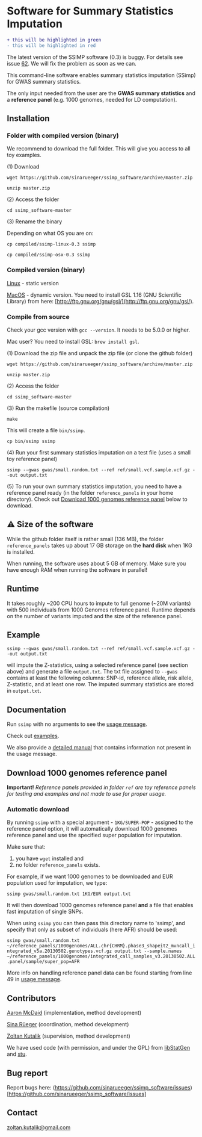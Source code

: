 [//]: ========================================
# Software for Summary Statistics Imputation
[//]: ========================================

```diff
+ this will be highlighted in green
- this will be highlighted in red
```
The latest version of the SSIMP software (0.3) is buggy. For details see issue [62](issue/62). We will fix the problem as soon as we can. 


This command-line software enables summary statistics imputation (SSimp) for GWAS summary statistics. 

The only input needed from the user are the **GWAS summary statistics** and a **reference panel** (e.g. 1000 genomes, needed for LD computation).

## Installation
[//]: -------------------------------


### Folder with compiled version (binary)

We recommend to download the full folder. This will give you access to all toy examples. 

(1) Download

`wget https://github.com/sinarueeger/ssimp_software/archive/master.zip`

`unzip master.zip`

(2) Access the folder

`cd ssimp_software-master`

(3) Rename the binary

Depending on what OS you are on:

`cp compiled/ssimp-linux-0.3 ssimp`

`cp compiled/ssimp-osx-0.3 ssimp`

### Compiled version (binary)

[Linux](compiled/ssimp-linux-0.3) - static version

[MacOS](compiled/ssimp-osx-0.3) - dynamic version. You need to install GSL 1.16 (GNU Scientific Library) from here: [http://ftp.gnu.org/gnu/gsl/](http://ftp.gnu.org/gnu/gsl/). 


### Compile from source 

Check your gcc version with `gcc --version`. It needs to be 5.0.0 or higher.

Mac user? You need to install GSL: `brew install gsl`.

(1) Download the zip file and unpack the zip file (or clone the github folder)

`wget https://github.com/sinarueeger/ssimp_software/archive/master.zip`

`unzip master.zip`

(2) Access the folder

`cd ssimp_software-master`

(3) Run the makefile (source compilation)

`make`

This will create a file `bin/ssimp`.

`cp bin/ssimp ssimp`

(4) Run your first summary statistics imputation on a test file (uses a small toy reference panel)

`ssimp --gwas gwas/small.random.txt --ref ref/small.vcf.sample.vcf.gz --out output.txt`

(5) To run your own summary statistics imputation, you need to have a reference panel ready (in the folder `reference_panels` in your home directory). Check out [Download 1000 genomes reference panel](#download-1000-genomes-reference-panel) below to download. 




## :warning: Size of the software 
[//]: -------------------------------


While the github folder itself is rather small (136 MB), the folder `reference_panels` takes up about 17 GB storage on the **hard disk** when 1KG is installed.

When running, the software uses about 5 GB of memory. Make sure you have enough RAM when running the software in parallel!


## Runtime
[//]: -------------------------------

It takes roughly ~200 CPU hours to impute to full genome (~20M variants) with 500 individuals from 1000 Genomes reference panel. Runtime depends on the number of variants imputed and the size of the reference panel. 


## Example
[//]: -------------------------------

`ssimp --gwas gwas/small.random.txt --ref ref/small.vcf.sample.vcf.gz --out output.txt` 

will impute the Z-statistics, using a selected reference panel (see section above) and generate a file `output.txt`. The txt file assigned to `--gwas` contains at least the following columns: SNP-id, reference allele, risk allele, Z-statistic, and at least one row. The imputed summary statistics are stored in `output.txt`.


## Documentation
[//]: -------------------------------
Run `ssimp` with no arguments to see the [usage message](https://github.com/sinarueeger/ssimp_software/blob/master/docu/usage.txt). 

Check out [examples](https://github.com/sinarueeger/ssimp_software/blob/master/docu/examples.md).

We also provide a [detailed manual](https://github.com/sinarueeger/ssimp_software/blob/master/docu/manual.md) that contains information not present in the usage message.


## Download 1000 genomes reference panel
[//]: -------------------------------

**Important!** *Reference panels provided in folder `ref` are toy reference panels for testing and examples and not made to use for proper usage.*

### Automatic download
[//]: -------------------------------
By running `ssimp` with a special argument - `1KG/SUPER-POP` - assigned to the reference panel option, it will automatically download 1000 genomes reference panel and use the specified super population for imputation. 

Make sure that:
1) you have `wget` installed and
2) no folder `reference_panels` exists.

For example, if we want 1000 genomes to be downloaded and EUR population used for imputation, we type: 

`ssimp gwas/small.random.txt 1KG/EUR output.txt` 

It will then download 1000 genomes reference panel **and** a file that enables fast imputation of single SNPs. 

When using `ssimp` you can then pass this directory name to 'ssimp', and specify that only
as subset of individuals (here AFR) should be used:

`ssimp gwas/small.random.txt ~/reference_panels/1000genomes/ALL.chr{CHRM}.phase3_shapeit2_mvncall_integrated_v5a.20130502.genotypes.vcf.gz output.txt --sample.names ~/reference_panels/1000genomes/integrated_call_samples_v3.20130502.ALL.panel/sample/super_pop=AFR`

More info on handling reference panel data can be found starting from line 49 in [usage message](https://github.com/sinarueeger/ssimp_software/blob/master/docu/usage.txt).

## Contributors
[//]: -------------------------------
[Aaron McDaid](https://github.com/aaronmcdaid) (implementation, method development)

[Sina R&uuml;eger](https://github.com/sinarueeger) (coordination, method development)

[Zoltan Kutalik](https://github.com/zkutalik) (supervision, method development)

We have used code (with permission, and under the GPL) from [libStatGen](https://genome.sph.umich.edu/wiki/C%2B%2B_Library:_libStatGen) and [stu](https://github.com/kunegis/stu).


## Bug report
[//]: -------------------------------
Report bugs here: (https://github.com/sinarueeger/ssimp_software/issues)[https://github.com/sinarueeger/ssimp_software/issues]


<!--## Wiki / FAQ
[//]: -------------------------------
We are currently working on a Wiki.-->


## Contact
[//]: -------------------------------
<zoltan.kutalik@gmail.com>

